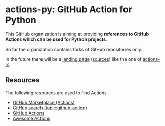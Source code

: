 # actions-py: GitHub Action for Python

This GitHub organization is aiming at providing **references to GitHub Actions which can be used for Python projects**.

So far the organization contains forks of GitHub repositories only.

In the future there will be a [landing page](https://actions-py.github.io/) ([sources](https://github.com/actions-py/actions-py.github.io)) like the one of [actions-rs](https://github.com/actions-rs).

## Resources

The following resources are used to find Actions.

- [GitHub Marketplace (Actions)](https://github.com/marketplace?type=actions&query=)
- [GitHub search (topic:github-action)](https://github.com/search?o=desc&q=topic%3Agithub-action&s=stars&type=Repositories)
- [GitHub Actions](https://github.com/actions)
- [Awesome Actions](https://github.com/sdras/awesome-actions)
